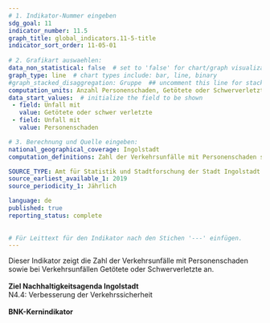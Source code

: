 ```yaml
---
# 1. Indikator-Nummer eingeben 
sdg_goal: 11 
indicator_number: 11.5
graph_title: global_indicators.11-5-title
indicator_sort_order: 11-05-01
 
# 2. Grafikart auswaehlen: 
data_non_statistical: false  # set to 'false' for chart/graph visualization 
graph_type: line  # chart types include: bar, line, binary 
#graph_stacked_disaggregation: Gruppe  ## uncomment this line for stacked bars. eplace 'Geschlecht' with the field of aggregation. 
computation_units: Anzahl Personenschaden, Getötete oder Schwerverletzte
data_start_values:  # initialize the field to be shown  
 - field: Unfall mit 
   value: Getötete oder schwer verletzte 
 - field: Unfall mit 
   value: Personenschaden 

# 3. Berechnung und Quelle eingeben: 
national_geographical_coverage: Ingolstadt
computation_definitions: Zahl der Verkehrsunfälle mit Personenschaden sowie bei Verkehrsunfällen Getötete oder schwerverletzte

SOURCE_TYPE: Amt für Statistik und Stadtforschung der Stadt Ingolstadt  # data source  
source_earliest_available_1: 2019
source_periodicity_1: Jährlich

language: de   
published: true 
reporting_status: complete
 
 
# Für Leittext für den Indikator nach den Stichen '---' einfügen. 
---
```

Dieser Indikator zeigt die Zahl der Verkehrsunfälle mit Personenschaden sowie bei Verkehrsunfällen Getötete oder Schwerverletzte an.<br>
<br>
<b>Ziel Nachhaltigkeitsagenda Ingolstadt</b><br>
N4.4: Verbesserung der Verkehrssicherheit<br>
<br>
<b>BNK-Kernindikator</b>
